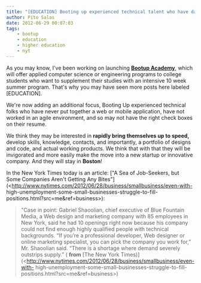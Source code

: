 ```yaml
---
title: "[EDUCATION] Booting up experienced technical talent who have dated skills"
author: Pito Salas
date: 2012-06-29 00:07:03
tags:
    - bootup
    - education
    - higher education
    - nyt
---
```



As you may know, I've been working on launching [**Bootup
Academy**](<http://www.webbootup.com/>), which will offer applied computer
science or engineering programs to college students who want to supplement
their studies with an intensive 10 week summer program. That's why you may
have seen more posts here labeled [EDUCATION].

We're now adding an additional focus, Booting Up experienced technical folks
who have never put together a web or mobile application, have not worked in an
agile environment, and so may not have the right check boxes on their resume.

We think they may be interested in **rapidly bring themselves up to speed,**
develop skills, knowledge, contacts, and importantly, a portfolio of designs
and code, and actual working products. We think that with that they will be
invigorated and more easily make the move into a new startup or innovative
company. And they will stay in **Boston**!

In the New York Times today is an article: ["A Sea of Job-Seekers, but Some
Companies Aren't Getting Any
Bites"](<http://www.nytimes.com/2012/06/28/business/smallbusiness/even-with-
high-unemployment-some-small-businesses-struggle-to-fill-
positions.html?src=me&ref=business>):

> "Case in point: Gabriel Shaoolian, chief executive of Blue Fountain Media, a
> Web design and marketing company with 85 employees in New York, said he had
> 10 openings right now because his company could not find enough highly
> qualified people with technical backgrounds. “If you’re a professional
> developer, Web designer or online marketing specialist, you can pick the
> company you work for,” Mr. Shaoolian said. “There is a shortage where demand
> severely outstrips supply.” ( **from** [The New York
> Times)](<http://www.nytimes.com/2012/06/28/business/smallbusiness/even-with-
> high-unemployment-some-small-businesses-struggle-to-fill-
> positions.html?src=me&ref=business>)



